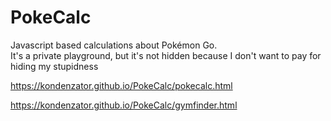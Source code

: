 # PokeCalc
Javascript based calculations about Pokémon Go.  
It's a private playground, but it's not hidden because I don't want to pay for hiding my stupidness

https://kondenzator.github.io/PokeCalc/pokecalc.html

https://kondenzator.github.io/PokeCalc/gymfinder.html
